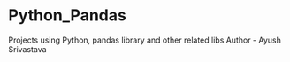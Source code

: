 # Python_Pandas
Projects using Python, pandas library and other related libs
Author - Ayush Srivastava

